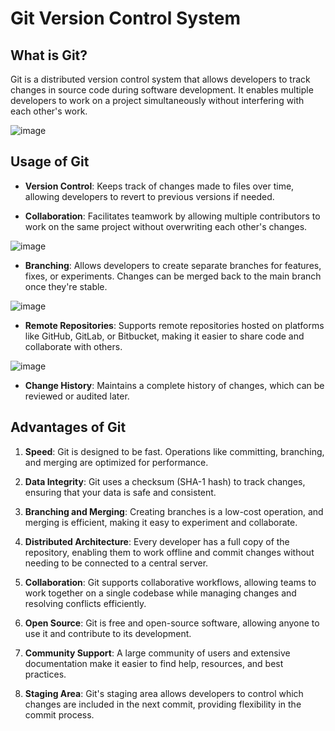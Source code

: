 # Git Version Control System

## What is Git?
Git is a distributed version control system that allows developers to track changes in source code during software development. It enables multiple developers to work on a project simultaneously without interfering with each other's work. 

![image](https://github.com/user-attachments/assets/583944e8-698b-48b8-b75d-2169b8424ec0)


## Usage of Git
- **Version Control**: Keeps track of changes made to files over time, allowing developers to revert to previous versions if needed.


- **Collaboration**: Facilitates teamwork by allowing multiple contributors to work on the same project without overwriting each other's changes.

![image](https://github.com/user-attachments/assets/7449fec0-97bb-4a3f-b362-07bde70f3113)

- **Branching**: Allows developers to create separate branches for features, fixes, or experiments. Changes can be merged back to the main branch once they're stable.

![image](https://github.com/user-attachments/assets/713349e2-d86f-4fb4-a25e-c0ea6f79697f)


- **Remote Repositories**: Supports remote repositories hosted on platforms like GitHub, GitLab, or Bitbucket, making it easier to share code and collaborate with others.

![image](https://github.com/user-attachments/assets/f6fc95e3-d4bd-4fcb-827f-9092fbf67ef9)


- **Change History**: Maintains a complete history of changes, which can be reviewed or audited later.

## Advantages of Git
1. **Speed**: Git is designed to be fast. Operations like committing, branching, and merging are optimized for performance.
  
2. **Data Integrity**: Git uses a checksum (SHA-1 hash) to track changes, ensuring that your data is safe and consistent.
  
3. **Branching and Merging**: Creating branches is a low-cost operation, and merging is efficient, making it easy to experiment and collaborate.
  
4. **Distributed Architecture**: Every developer has a full copy of the repository, enabling them to work offline and commit changes without needing to be connected to a central server.
  
5. **Collaboration**: Git supports collaborative workflows, allowing teams to work together on a single codebase while managing changes and resolving conflicts efficiently.
  
6. **Open Source**: Git is free and open-source software, allowing anyone to use it and contribute to its development.

7. **Community Support**: A large community of users and extensive documentation make it easier to find help, resources, and best practices.

8. **Staging Area**: Git's staging area allows developers to control which changes are included in the next commit, providing flexibility in the commit process.
